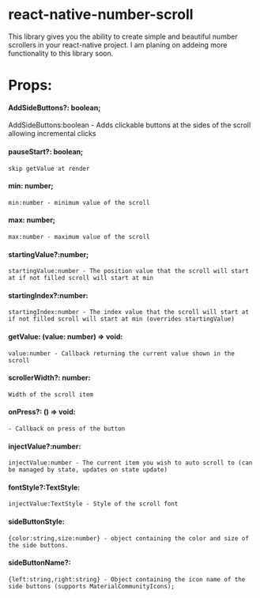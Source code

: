 # react-native-number-scroll



This library gives you the ability to create simple and beautiful number scrollers in your react-native project. 
I am planing on addeing more functionality to this library soon. 

# Props: 
#### AddSideButtons?: boolean;
   AddSideButtons:boolean - Adds clickable buttons at the sides of the scroll allowing incremental clicks
#### pauseStart?: boolean; 
    skip getValue at render
#### min: number;
    min:number - minimum value of the scroll
#### max: number;
    max:number - maximum value of the scroll
#### startingValue?:number;
    startingValue:number - The position value that the scroll will start at if not filled scroll will start at min
#### startingIndex?:number:
    startingIndex:number - The index value that the scroll will start at if not filled scroll will start at min (overrides startingValue)
     
#### getValue: (value: number) => void:
    value:number - Callback returning the current value shown in the scroll
     
#### scrollerWidth?: number: 
    Width of the scroll item

#### onPress?: () => void: 
    - Callback on press of the button 

#### injectValue?:number:
    injectValue:number - The current item you wish to auto scroll to (can be managed by state, updates on state update)
#### fontStyle?:TextStyle:
    injectValue:TextStyle - Style of the scroll font

#### sideButtonStyle:
    {color:string,size:number} - object containing the color and size of the side buttons.
#### sideButtonName?:
    {left:string,right:string} - Object containing the icon name of the side buttons (supports MaterialCommunityIcons);
  
